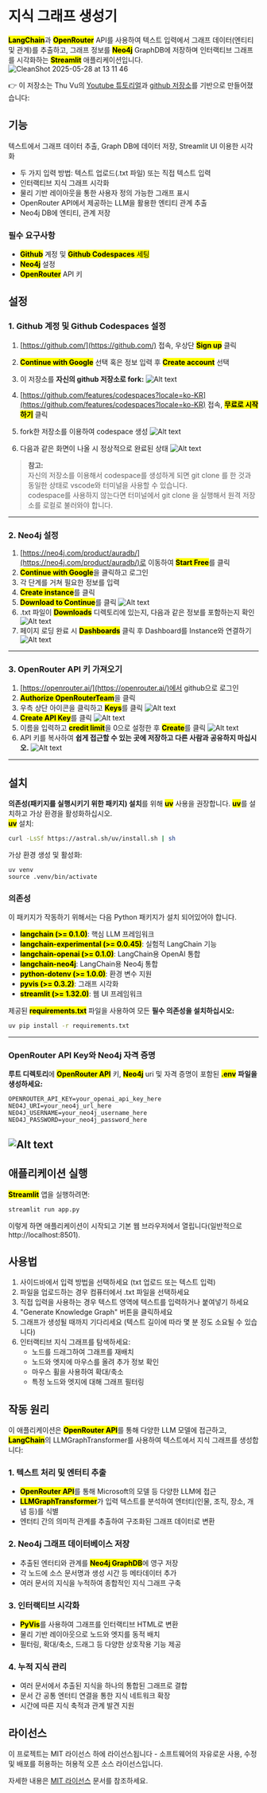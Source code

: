 # 지식 그래프 생성기

<mark><b>LangChain</b></mark>과 <mark><b>OpenRouter</b></mark> API를 사용하여 텍스트 입력에서 그래프 데이터(엔티티 및 관계)를 추출하고, 그래프 정보를 <mark><b>Neo4j</b></mark> GraphDB에 저장하며 인터랙티브 그래프를 시각화하는 <mark><b>Streamlit</b></mark> 애플리케이션입니다.
![CleanShot 2025-05-28 at 13 11 46](https://github.com/user-attachments/assets/4fef9158-8dd8-432d-bb8a-b53953a82c6c)

👉 이 저장소는 Thu Vu의 [Youtube 튜토리얼](https://www.youtube.com/watch?v=O-T_6KOXML4)과 [github 저장소](https://github.com/thu-vu92/knowledge-graph-llms)를 기반으로 만들어졌습니다:

## 기능
텍스트에서 그래프 데이터 추출, Graph DB에 데이터 저장, Streamlit UI 이용한 시각화

- 두 가지 입력 방법: 텍스트 업로드(.txt 파일) 또는 직접 텍스트 입력
- 인터랙티브 지식 그래프 시각화
- 물리 기반 레이아웃을 통한 사용자 정의 가능한 그래프 표시
- OpenRouter API에서 제공하는 LLM을 활용한 엔티티 관계 추출
- Neo4j DB에 엔티티, 관계 저장

### 필수 요구사항

- <mark><b>Github</b></mark> 계정 및 <mark><b>Github Codespaces</b><mark> 세팅
- <mark><b>Neo4j</b></mark> 설정
- <mark><b>OpenRouter</b></mark> API 키

## 설정

### 1. Github 계정 및 Github Codespaces 설정

1. [https://github.com/](https://github.com/) 접속, 우상단 <mark><b>Sign up</b></mark> 클릭
2. <mark><b>Continue with Google</b></mark> 선택 혹은 정보 입력 후 <mark><b>Create account</b></mark> 선택
3. 이 저장소를 **자신의 github 저장소로 fork:**
![Alt text](./assets/Fork.png)

4. [https://github.com/features/codespaces?locale=ko-KR](https://github.com/features/codespaces?locale=ko-KR) 접속, <mark><b>무료로 시작하기</b></mark> 클릭
5. fork한 저장소를 이용하여 codespace 생성
![Alt text](./assets/create_new_codespace.png)

6. 다음과 같은 화면이 나올 시 정상적으로 완료된 상태
![Alt text](./assets/example_screen.png)

> **참고:**   
> 자신의 저장소를 이용해서 codespace를 생성하게 되면
> git clone <my repo url>를 한 것과 동일한 상태로 vscode와 터미널을 사용할 수 있습니다.  
> codespace를 사용하지 않는다면 터미널에서 git clone <my repo url>을 실행해서 원격 저장소를 로컬로 불러와야 합니다.

---
### 2. Neo4j 설정

1. [https://neo4j.com/product/auradb/](https://neo4j.com/product/auradb/)로 이동하여 <mark><b>Start Free</b></mark>를 클릭
2. <mark><b>Continue with Google</b></mark>을 클릭하고 로그인
3. 각 단계를 거쳐 필요한 정보를 입력
4. <mark><b>Create instance</b></mark>를 클릭
5. <mark><b>Download to Continue</b></mark>를 클릭
![Alt text](./assets/neo4j_setup.png)
6. .txt 파일이 <mark><b>Downloads</b></mark> 디렉토리에 있는지, 다음과 같은 정보를 포함하는지 확인
![Alt text](./assets/neo4j_credentials.png)
7. 페이지 로딩 완료 시 <mark><b>Dashboards</b></mark> 클릭 후 Dashboard를 Instance와 연결하기
![Alt text](./assets/connect_dashboard.png)
---
### 3. OpenRouter API 키 가져오기

1. [https://openrouter.ai/](https://openrouter.ai/)에서 github으로 로그인
2. <mark><b>Authorize OpenRouterTeam</b></mark>을 클릭
3. 우측 상단 아이콘을 클릭하고 <mark><b>Keys</b></mark>를 클릭
![Alt text](./assets/openrouter_1.png)
4. <mark><b>Create API Key</b></mark>를 클릭
![Alt text](./assets/CreateAPIKey.png)
5. 이름을 입력하고 <mark><b>credit limit</b></mark>을 0으로 설정한 후 <mark><b>Create</b></mark>를 클릭
![Alt text](./assets/createapikey_2.png) 
6. API 키를 복사하여 **쉽게 접근할 수 있는 곳에 저장하고 다른 사람과 공유하지 마십시오.**
![Alt text](./assets/saveapikey.png)
---
## 설치
**의존성(패키지를 실행시키기 위한 패키지) 설치**를 위해 <mark><b>uv</b></mark> 사용을 권장합니다. <mark><b>uv</b></mark>를 설치하고 가상 환경을 활성화하십시오.  
<mark><b>uv</b></mark> 설치:
```bash
curl -LsSf https://astral.sh/uv/install.sh | sh
```

가상 환경 생성 및 활성화:
```
uv venv 
source .venv/bin/activate
```

### 의존성

이 패키지가 작동하기 위해서는 다음 Python 패키지가 설치 되어있어야 합니다.

- <mark><b>langchain (>= 0.1.0)</b></mark>: 핵심 LLM 프레임워크
- <mark><b>langchain-experimental (>= 0.0.45)</b></mark>: 실험적 LangChain 기능
- <mark><b>langchain-openai (>= 0.1.0)</b></mark>: LangChain용 OpenAI 통합
- <mark><b>langchain-neo4j</b></mark>: LangChain용 Neo4j 통합
- <mark><b>python-dotenv (>= 1.0.0)</b></mark>: 환경 변수 지원
- <mark><b>pyvis (>= 0.3.2)</b></mark>: 그래프 시각화
- <mark><b>streamlit (>= 1.32.0)</b></mark>: 웹 UI 프레임워크

제공된 <mark><b>requirements.txt</b></mark> 파일을 사용하여 모든 **필수 의존성을 설치하십시오:**

```bash
uv pip install -r requirements.txt
```
---
### OpenRouter API Key와 Neo4j 자격 증명

**루트 디렉토리**에 <mark><b>OpenRouter API</b></mark> 키, <mark><b>Neo4j</b></mark> uri 및 자격 증명이 포함된 <mark><b>.env</b></mark> **파일을 생성하세요:**
```
OPENROUTER_API_KEY=your_openai_api_key_here
NEO4J_URI=your_neo4j_url_here
NEO4J_USERNAME=your_neo4j_username_here
NEO4J_PASSWORD=your_neo4j_password_here
```
![Alt text](./assets/make_env.png)
---
## 애플리케이션 실행

<mark><b>Streamlit</b></mark> 앱을 실행하려면:

```bash
streamlit run app.py
```

이렇게 하면 애플리케이션이 시작되고 기본 웹 브라우저에서 열립니다(일반적으로 http://localhost:8501).

## 사용법

1. 사이드바에서 입력 방법을 선택하세요 (txt 업로드 또는 텍스트 입력)
2. 파일을 업로드하는 경우 컴퓨터에서 .txt 파일을 선택하세요
3. 직접 입력을 사용하는 경우 텍스트 영역에 텍스트를 입력하거나 붙여넣기 하세요
4. "Generate Knowledge Graph" 버튼을 클릭하세요
5. 그래프가 생성될 때까지 기다리세요 (텍스트 길이에 따라 몇 분 정도 소요될 수 있습니다)
6. 인터랙티브 지식 그래프를 탐색하세요:
   - 노드를 드래그하여 그래프를 재배치
   - 노드와 엣지에 마우스를 올려 추가 정보 확인
   - 마우스 휠을 사용하여 확대/축소
   - 특정 노드와 엣지에 대해 그래프 필터링

## 작동 원리

이 애플리케이션은 <mark><b>OpenRouter API</b></mark>를 통해 다양한 LLM 모델에 접근하고, <mark><b>LangChain</b></mark>의 LLMGraphTransformer를 사용하여 텍스트에서 지식 그래프를 생성합니다:

### 1. 텍스트 처리 및 엔터티 추출
- <mark><b>OpenRouter API</b></mark>를 통해 Microsoft의 모델 등 다양한 LLM에 접근
- <mark><b>LLMGraphTransformer</b></mark>가 입력 텍스트를 분석하여 엔터티(인물, 조직, 장소, 개념 등)를 식별
- 엔터티 간의 의미적 관계를 추출하여 구조화된 그래프 데이터로 변환

### 2. Neo4j 그래프 데이터베이스 저장
- 추출된 엔터티와 관계를 <mark><b>Neo4j GraphDB</b></mark>에 영구 저장
- 각 노드에 소스 문서명과 생성 시간 등 메타데이터 추가
- 여러 문서의 지식을 누적하여 종합적인 지식 그래프 구축

### 3. 인터랙티브 시각화
- <mark><b>PyVis</b></mark>를 사용하여 그래프를 인터랙티브 HTML로 변환
- 물리 기반 레이아웃으로 노드와 엣지를 동적 배치
- 필터링, 확대/축소, 드래그 등 다양한 상호작용 기능 제공

### 4. 누적 지식 관리
- 여러 문서에서 추출된 지식을 하나의 통합된 그래프로 결합
- 문서 간 공통 엔터티 연결을 통한 지식 네트워크 확장
- 시간에 따른 지식 축적과 관계 발견 지원

## 라이선스

이 프로젝트는 MIT 라이선스 하에 라이선스됩니다 - 소프트웨어의 자유로운 사용, 수정 및 배포를 허용하는 허용적 오픈 소스 라이선스입니다.

자세한 내용은 [MIT 라이선스](https://opensource.org/licenses/MIT) 문서를 참조하세요.
